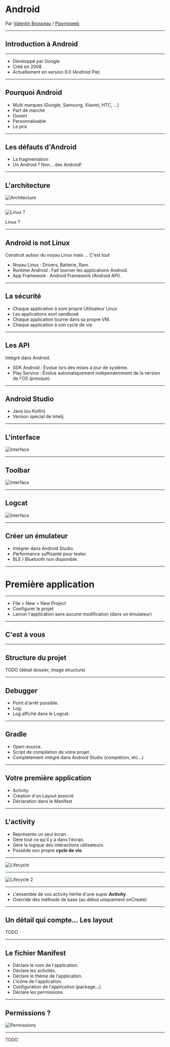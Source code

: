 # Android

Par [Valentin Brosseau](https://github.com/c4software) / [Playmoweb](https://www.playmoweb.com)

---

## Introduction à Android

---

- Développé par Google
- Créé en 2008
- Actuellement en version 9.0 (Android Pie)

---

## Pourquoi Android

- Multi marques (Google, Samsung, Xiaomi, HTC, …)
- Part de marché
- Ouvert
- Personnalisable
- Le prix

---

## Les défauts d'Android

- La fragmentation
- Un Android ? Non… des Android!

---

## L'architecture

![Architecture](./img/android_architecture.jpg)

---

![Linux ?](./img/linux.gif)

Linux ?

---

## Android is not Linux

Construit autour du noyau Linux mais … C'est tout

- Noyau Linux : Drivers, Batterie, Ram.
- Runtime Android : Fait tourner les applications Android.
- App Framework : Android Framework (Android API).

---

## La sécurité

- Chaque application à sont propre Utilisateur Linux
- Les applications sont sandboxé
- Chaque application tourne dans sa propre VM.
- Chaque application à son cycle de vie.

---

## Les API

Intégré dans Android.

- SDK Android : Évolue lors des mises à jour de système.
- Play Service : Évolue automatiquement indépendemment de la version de l'OS (presque).

---

## Android Studio

- Java (ou Kotlin)
- Version spécial de Intelij

---

## L'interface

![Interface](./img/interface.png)

---

## Toolbar

![Interface](./img/interface.png)

---

## Logcat

![Interface](./img/logcat.png)

---

## Créer un émulateur

- Intégrer dans Android Studio.
- Performance suffisante pour tester.
- BLE / Bluetooth non disponible.

---

# Première application

---

- File > New > New Project
- Configurer le projet
- Lancer l'application sans aucune modification (dans un émulateur)

---

## C'est à vous

---

## Structure du projet

TODO (détail dossier, image structure)

---

## Debugger

- Point d'arrêt possible.
- Log.
- Log affiché dans le Logcat.

---

## Gradle

- Open-source.
- Script de compilation de votre projet.
- Complètement intégré dans Android Studio (complétion, etc…)

---

## Votre première application

- Activity
- Création d'un Layout associé
- Déclaration dans le Manifest

---

## L'activity

- Représente un seul écran.
- Gère tout ce qu'il y a dans l'écran.
- Gère la logique des intéractions utilisateurs.
- Possède son propre **cycle de vie**.

---

![Lifecycle](./img/lifecycle.png)

---

![Lifecycle 2](./img/lifecycle2.png)

---

- L'ensemble de vos activity hérite d'une super **Activity**.
- Override des méthode de base (au début uniquement onCreate)

---

## Un détail qui compte… Les layout

TODO

---

## Le fichier Manifest

- Déclare le nom de l'application.
- Déclare les activités.
- Déclare le thème de l'application.
- L'icône de l'application.
- Configuration de l'application (package…).
- Déclare les permissions.

---

## Permissions ?

![Permissions](./img/permissions.gif)

---

TODO
